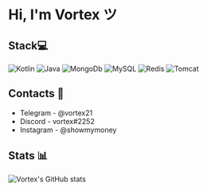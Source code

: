 # Hi, I'm Vortex ツ

## Stack💻
![Kotlin](https://img.shields.io/badge/-Kotlin-0095D5?style=flat-square&logo=kotlin&logoColor=white)
![Java](https://img.shields.io/badge/-Java-007396?style=flat-square&logo=java&logoColor=white)
![MongoDb](https://img.shields.io/badge/-MongoDb-47A248?style=flat-square&logo=mongodb&logoColor=white)
![MySQL](https://img.shields.io/badge/-MySQL-4479A1?style=flat-square&logo=mysql&logoColor=white)
![Redis](https://img.shields.io/badge/-Redis-DC382D?style=flat-square&logo=redis&logoColor=white)
![Tomcat](https://img.shields.io/badge/-Tomcat-F8DC75?style=flat-square&logo=apachetomcat&logoColor=white)

## Contacts 💭
* Telegram - @vortex21
* Discord - vortex#2252 
* Instagram - @showmymoney

## Stats 📊
![Vortex's GitHub stats](https://github-readme-stats.vercel.app/api/?username=xVorttex&show_icons=true&title_color=fff&icon_color=79ff97&text_color=9f9f9f&bg_color=151515)
